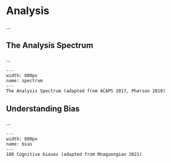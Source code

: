 # Analysis
...

## The Analysis Spectrum
...

```{figure} ./images/analysisspectrum.png
---
width: 800px
name: spectrum
---
The Analysis Spectrum (adapted from ACAPS 2017, Pherson 2010)
```

## Understanding Bias
...

```{figure} ./images/cognitive-bias.jpg
---
width: 800px
name: bias
---
188 Cognitive biases (adapted from Mnagoongian 2021)
```